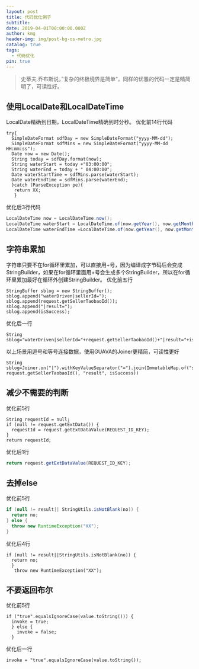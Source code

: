 ```yaml
---
layout: post
title: 代码优化例子
subtitle: 
date: 2019-04-01T00:00:00.000Z
author: kmg
header-img: img/post-bg-os-metro.jpg
catalog: true
tags:
  - 代码优化
pin: true
---
```

> 史蒂夫.乔布斯说，”复杂的终极境界是简单“，同样的优雅的代码一定是精简明了，可读性好。

## **使用LocalDate和LocalDateTime**

 LocalDate精确到日期，LocalDateTime精确到时分秒。 优化前14行代码 

```
try{
  SimpleDateFormat sdfDay = new SimpleDateFormat("yyyy-MM-dd");
  SimpleDateFormat sdfMins = new SimpleDateFormat("yyyy-MM-dd HH:mm:ss");
  Date now = new Date();
  String today = sdfDay.format(now);
  String waterStart = today +"03:00:00";
  String waterEnd = today + " 04:00:00";
  Date waterStartTime = sdfMins.parse(waterStart);
  Date waterEndTime = sdfMins.parse(waterEnd);
  }catch (ParseException pe){
   return XX;
   }
```

优化后3行代码

```Java
LocalDateTime now = LocalDateTime.now();
LocalDateTime waterStart = LocalDateTime.of(now.getYear(), now.getMonth(),now.getDayOfMonth(),3,0);
LocalDateTime waterEndTime =LocalDateTime.of(now.getYear(), now.getMonth(),now.getDayOfMonth(),4,0);
```

## **字符串累加**

 字符串只要不在for循环里累加，可以直接用+号，因为编译成字节码后会变成StringBuilder，如果在for循环里面用+号会生成多个StringBuilder，所以在for循环里累加最好在循环外创建StringBuilder。 优化前五行 

```
StringBuffer sblog = new StringBuffer();
sblog.append("waterDriven|sellerId=");
sblog.append(request.getSellerTaobaoId());
sblog.append("|result=");
sblog.append(isSuccess);
```

 优化后一行 

```
String sblog="waterDriven|sellerId="+request.getSellerTaobaoId()+"|result="+isSuccess;
```

 以上场景用逗号和等号连接数据，使用GUAVA的Joiner更精简，可读性更好 

```
String sblog=Joiner.on("|").withKeyValueSeparator("=").join(ImmutableMap.of("sellerId", request.getSellerTaobaoId(), "result", isSuccess))
```

## **减少不需要的判断**

 优化前5行 

```
String requestId = null;
if (null != request.getExtData()) {
  requestId = request.getExtDataValue(REQUEST_ID_KEY);
}
return requestId;
```

优化后1行

```Java
return request.getExtDataValue(REQUEST_ID_KEY);
```

## **去掉else**

 优化前5行 

```Java
if (null != result|| StringUtils.isNotBlank(no)) {
  return no;
} else {
  throw new RuntimeException("XX");
}
```

 优化后4行 

```
if (null != result||StringUtils.isNotBlank(no)) {
  return no;
  }
   throw new RuntimeException("XX");
```

## **不要返回布尔**

 优化前5行

```
if ("true".equalsIgnoreCase(value.toString())) {
  invoke = true;
  } else {
    invoke = false;
  }
```

 优化后一行 

```
invoke = "true".equalsIgnoreCase(value.toString());
```
